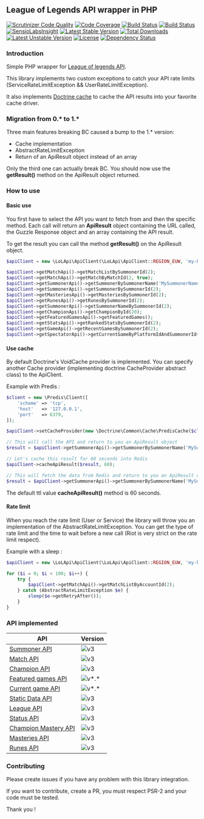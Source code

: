 ## League of Legends API wrapper in PHP

[![Scrutinizer Code Quality](https://scrutinizer-ci.com/g/Babacooll/lol-api/badges/quality-score.png?b=master)](https://scrutinizer-ci.com/g/Babacooll/lol-api/?branch=master)
[![Code Coverage](https://scrutinizer-ci.com/g/Babacooll/lol-api/badges/coverage.png?b=master)](https://scrutinizer-ci.com/g/Babacooll/lol-api/?branch=master)
[![Build Status](https://scrutinizer-ci.com/g/Babacooll/lol-api/badges/build.png?b=master)](https://scrutinizer-ci.com/g/Babacooll/lol-api/build-status/master)
[![Build Status](https://travis-ci.org/Babacooll/lol-api.svg?branch=master)](https://travis-ci.org/Babacooll/lol-api)
[![SensioLabsInsight](https://insight.sensiolabs.com/projects/50170931-8848-4440-9e6c-37d9378986b9/mini.png)](https://insight.sensiolabs.com/projects/50170931-8848-4440-9e6c-37d9378986b9)
[![Latest Stable Version](https://poser.pugx.org/michaelgarrez/lol-api/v/stable)](https://packagist.org/packages/michaelgarrez/lol-api) 
[![Total Downloads](https://poser.pugx.org/michaelgarrez/lol-api/downloads)](https://packagist.org/packages/michaelgarrez/lol-api) 
[![Latest Unstable Version](https://poser.pugx.org/michaelgarrez/lol-api/v/unstable)](https://packagist.org/packages/michaelgarrez/lol-api) 
[![License](https://poser.pugx.org/michaelgarrez/lol-api/license)](https://packagist.org/packages/michaelgarrez/lol-api)
[![Dependency Status](https://www.versioneye.com/user/projects/55e5aa1a8c0f62001c000356/badge.svg?style=flat)](https://www.versioneye.com/user/projects/55e5aa1a8c0f62001c000356)

### Introduction

Simple PHP wrapper for [League of legends API](https://developer.riotgames.com/api/methods).

This library implements two custom exceptions to catch your API rate limits (ServiceRateLimitException && UserRateLimitException).

It also implements [Doctrine cache](https://github.com/doctrine/cache) to cache the API results into your favorite cache driver.

### Migration from 0.* to 1.*

Three main features breaking BC caused a bump to the 1.* version: 
* Cache implementation
* AbstractRateLimitException
* Return of an ApiResult object instead of an array

Only the third one can actually break BC. You should now use the **getResult()** method on the ApiResult object returned.

### How to use

#### Basic use

You first have to select the API you want to fetch from and then the specific method.
Each call will return an **ApiResult** object containing the URL called, the Guzzle Response object and an array containing the API result.

To get the result you can call the method **getResult()** on the ApiResult object.

```php
$apiClient = new \LoLApi\ApiClient(\LoLApi\ApiClient::REGION_EUW, 'my-key');

$apiClient->getMatchApi()->getMatchListBySummonerId(2);
$apiClient->getMatchApi()->getMatchByMatchId(2, true);
$apiClient->getSummonerApi()->getSummonerBySummonerName('MySummonerName');
$apiClient->getSummonerApi()->getSummonerBySummonerId(2);
$apiClient->getMasteriesApi()->getMasteriesBySummonerId(2);
$apiClient->getRunesApi()->getRunesBySummonerId(2);
$apiClient->getSummonerApi()->getSummonerNameBySummonerId(2);
$apiClient->getChampionApi()->getChampionById(20);
$apiClient->getFeaturedGamesApi()->getFeaturedGames();
$apiClient->getStatsApi()->getRankedStatsBySummonerId(2);
$apiClient->getGameApi()->getRecentGamesBySummonerId(2);
$apiClient->getSpectatorApi()->getCurrentGameByPlatformIdAndSummonerId('EUW1', 2);
```

#### Use cache

By default Doctrine's VoidCache provider is implemented. You can specify another Cache provider (implementing doctrine CacheProvider abstract class) to the ApiClient.

Example with Predis :

```php
$client = new \Predis\Client([
    'scheme' => 'tcp',
    'host'   => '127.0.0.1',
    'port'   => 6379,
]);

$apiClient->setCacheProvider(new \Doctrine\Common\Cache\PredisCache($client));

// This will call the API and return to you an ApiResult object
$result = $apiClient->getSummonerApi()->getSummonerBySummonerName('MySummonerName');

// Let's cache this result for 60 seconds into Redis
$apiClient->cacheApiResult($result, 60);

// This will fetch the data from Redis and return to you an ApiResult object
$result = $apiClient->getSummonerApi()->getSummonerBySummonerName('MySummonerName');
```

The default ttl value **cacheApiResult()** method is 60 seconds.

#### Rate limit

When you reach the rate limit (User or Service) the library will throw you an implementation of the AbstractRateLimitException. You can get the type of rate limit and the time to wait before a new call (Riot is very strict on the rate limit respect).

Example with a sleep :

```php
$apiClient = new \LoLApi\ApiClient(\LoLApi\ApiClient::REGION_EUW, 'my-key');

for ($i = 0; $i < 100; $i++) {
    try {
        $apiClient->getMatchApi()->getMatchListByAccountId(2);
    } catch (AbstractRateLimitException $e) {
        sleep($e->getRetryAfter());
    }
}
```

### API implemented

| API        | Version           |
| ------------- |-------------| 
| [Summoner API](https://developer.riotgames.com/api-methods/)      | ![v3](https://img.shields.io/badge/v3-latest-green.svg)|  
| [Match API](https://developer.riotgames.com/api-methods/)      | ![v3](https://img.shields.io/badge/v3-missing_methods-orange.svg)|  
| [Champion API](https://developer.riotgames.com/api-methods/)      | ![v3](https://img.shields.io/badge/v3-latest-green.svg)|  
| [Featured games API](https://developer.riotgames.com/api-methods/)      | ![v*.*](https://img.shields.io/badge/v1.0-latest-green.svg)|  
| [Current game API](https://developer.riotgames.com/api-methods/)      | ![v*.*](https://img.shields.io/badge/v1.0-latest-green.svg)|  
| [Static Data API](https://developer.riotgames.com/api-methods/)      | ![v3](https://img.shields.io/badge/v3-latest-green.svg)|  
| [League API](https://developer.riotgames.com/api-methods/)      | ![v3](https://img.shields.io/badge/v3-latest-green.svg)|  
| [Status API](https://developer.riotgames.com/api-methods/)      | ![v3](https://img.shields.io/badge/v3-latest-green.svg)|  
| [Champion Mastery API](https://developer.riotgames.com/api-methods/)      | ![v3](https://img.shields.io/badge/v3-latest-green.svg)|  
| [Masteries API](https://developer.riotgames.com/api-methods/)      | ![v3](https://img.shields.io/badge/v3-latest-green.svg)|  
| [Runes API](https://developer.riotgames.com/api-methods/)      | ![v3](https://img.shields.io/badge/v3-latest-green.svg)|  

### Contributing

Please create issues if you have any problem with this library integration.

If you want to contribute, create a PR, you must respect PSR-2 and your code must be tested.

Thank you !
